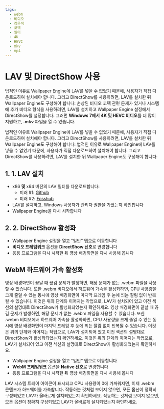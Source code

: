 ```yaml
---
tags:
  - webm
  - 비디오
  - 검은색
  - 코덱
  - 필터
  - 4K
  - HEVC
  - mkv
  - mp4
---
```


# LAV 및 DirectShow 사용
법적인 이유로 Wallpaper Engine에 LAV를 넣을 수 없었기 때문에, 사용자가 직접 다운로드하여 설치해야 합니다. 그리고 DirectShow를 사용하려면, LAV를 설치한 뒤 Wallpaper Engine도 구성해야 합니다: 손상된 비디오 코덱 관련 문제가 있거나 시스템에 추가 비디오 형식을 사용하려면, LAV를 설치하고 Wallpaper Engine 설정에서 DirectShow를 설정합니다. 그러면 **Windows 7에서 4K 및 HEVC 비디오**를 더 많이 지원하고, **.mkv** 파일을 열 수 있습니다.

법적인 이유로 Wallpaper Engine에 LAV를 넣을 수 없었기 때문에, 사용자가 직접 다운로드하여 설치해야 합니다. 그리고 DirectShow를 사용하려면, LAV를 설치한 뒤 Wallpaper Engine도 구성해야 합니다: 법적인 이유로 Wallpaper Engine에 LAV를 넣을 수 없었기 때문에, 사용자가 직접 다운로드하여 설치해야 합니다. 그리고 DirectShow를 사용하려면, LAV를 설치한 뒤 Wallpaper Engine도 구성해야 합니다:

## 1. 1. LAV 설치
* x86 **및** x64 버전의 LAV 필터를 다운로드합니다:
  * 미러 #1: [Github](https://github.com/Nevcairiel/LAVFilters/releases)
  * 미러 #2: [Fosshub](https://www.fosshub.com/LAV-Filters.html)
* LAV를 설치하고, Windows 사용자가 관리자 권한을 가졌는지 확인합니다
* Wallpaper Engine을 다시 시작합니다

## 2. 2. DirectShow 활성화
* Wallpaper Engine 설정을 열고 "일반" 탭으로 이동합니다
* **비디오 프레임워크** 옵션을 **DirectShow 선호**로 변경합니다
* 응용 프로그램을 다시 시작한 뒤 영상 배경화면을 다시 사용해 봅니다

## WebM 하드웨어 가속 활성화
영상 배경화면이 끝날 때 끊김 문제가 발생하면, 해당 문제가 없는 .webm 파일을 사용할 수 있습니다. 또한 .webm 비디오에서 하드웨어 가속을 활성화하면, CPU 사용량을 크게 줄일 수 있는 동시에 영상 배경화면이 마지막 프레임 후 눈에 띄는 잘림 없이 반복될 수 있습니다. 이것은 위의 단계와 이어지는 작업으로, LAV가 설치되어 있고 이전 섹션의 설명대로 DirectShow가 활성화되었는지 확인하세요. 영상 배경화면이 끝날 때 끊김 문제가 발생하면, 해당 문제가 없는 .webm 파일을 사용할 수 있습니다. 또한 .webm 비디오에서 하드웨어 가속을 활성화하면, CPU 사용량을 크게 줄일 수 있는 동시에 영상 배경화면이 마지막 프레임 후 눈에 띄는 잘림 없이 반복될 수 있습니다. 이것은 위의 단계와 이어지는 작업으로, LAV가 설치되어 있고 이전 섹션의 설명대로 DirectShow가 활성화되었는지 확인하세요. 이것은 위의 단계와 이어지는 작업으로, LAV가 설치되어 있고 이전 섹션의 설명대로 DirectShow가 활성화되었는지 확인하세요.
* Wallpaper Engine 설정을 열고 "일반" 탭으로 이동합니다
* **WebM 프레임워크** 옵션을 **Native 선호**로 변경합니다
* 응용 프로그램을 다시 시작한 뒤 영상 배경화면을 다시 사용해 봅니다

LAV 시스템 트레이 아이콘이 표시되고 CPU 사용량이 0에 가까워지면, 이제 .webm 콘텐츠가 하드웨어를 가속합니다. 작동하는 것처럼 보이지 않으면, 모든 옵션이 정확히 구성되었고 LAV가 올바르게 설치되었는지 확인하세요. 작동하는 것처럼 보이지 않으면, 모든 옵션이 정확히 구성되었고 LAV가 올바르게 설치되었는지 확인하세요.